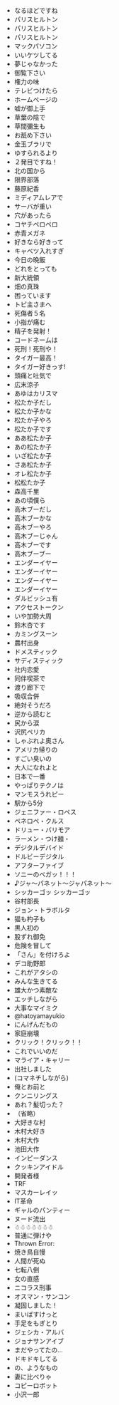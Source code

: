 * なるほどですね
* パリスヒルトン
* パリスヒルトン
* パリスヒルトン
* マックパソコン
* いいケツしてる
* 夢じゃなかった
* 御覧下さい
* 権力の味
* テレビつけたら
* ホームページの
* 嘘が御上手
* 草葉の陰で
* 草間彌生も
* お舐め下さい
* 金玉ブラリで
* ゆすられるより
* ２発目ですね！
* 北の国から
* 限界部落
* 藤原紀香
* ミディアムレアで
* サーバが重い
* 穴があったら
* コヤチペロペロ
* 赤青メガネ
* 好きなら好きって
* キャベツ入れすぎ
* 今日の晩飯
* どれをとっても
* 新大統領
* 畑の真珠
* 困っています
* トピ主さまへ
* 死傷者５名
* 小指が痛む
* 精子を発射！
* コードネームは
* 死刑！死刑や！
* タイガー最高！
* タイガー好きっす!
* 頭痛と吐気で
* 広末涼子
* あゆはカリスマ
* 松たか子だし
* 松たか子かな
* 松たか子やろ
* 松たか子です
* ああ松たか子
* あの松たか子
* いざ松たか子
* さあ松たか子
* オレ松たか子
* 松松たか子
* 森高千里
* あの頃僕ら
* 高木ブーだし
* 高木ブーかな
* 高木ブーやろ
* 高木ブーじゃん
* 高木ブーです
* 高木ブーブー
* エンダーイヤー
* エンダーイヤー
* エンダーイヤー
* エンダーイヤー
* ダルビッシュ有
* アクセストークン
* いや加勢大周
* 鈴木杏です
* カミングスーン
* 農村出身
* ドメスティック
* サディスティック
* 社内恋愛
* 同伴喫茶で
* 渡り廊下で
* 吸収合併
* 絶対そうだろ
* 逆から読むと
* 尻から涙
* 沢尻ペリカ
* しゃぶれよ奥さん
* アメリカ帰りの
* すごい臭いの
* 大人になれよと
* 日本で一番
* やっぱりテクノは
* マンモスうれピー
* 駅から5分
* ジェニファー・ロペス
* ペネロペ・クルス
* ドリュー・バリモア
* ラーメン・つけ麺・
* デジタルデバイド
* ドルビーデジタル
* アフターファイブ
* ソニーのベガッ！！！
* ♪ジャ～パネット～ジャパネット～
* シッカーゴッ シッカーゴッ
* 谷村部長
* ジョン・トラボルタ
* 猫も杓子も
* 黒人初の
* 股ずれ御免
* 危険を冒して
* 「さん」を付けろよ
* デコ助野郎
* これがアタシの
* みんな生きてる
* 雄大かつ素敵な
* エッチしながら
* 大事なマイミク
* @hatoyamayukio
* にんげんだもの
* 家庭崩壊
* クリック！クリック！！
* これでいいのだ
* マライア・キャリー
* 出社しました
* (コマネチしながら)
* 俺とお前と
* クンニリングス
* あれ？髪切った？
* （省略）
* 大好きな村
* 木村大好き
* 木村大作
* 池田大作
* インピーダンス
* クッキンアイドル
* 開発者様
* TRF
* マスカーレイッ
* IT革命
* ギャルのパンティー
* ヌード流出
* ☃☃☃☃☃☃☃
* 普通に弾けや
* Thrown Error:
* 焼き鳥自慢
* 人間が死ぬ
* 七転八倒
* 女の直感
* ニコラス刑事
* オスマン・サンコン
* 凝固しました！
* まいばすけっと
* 手足をもぎとり
* ジェシカ・アルバ
* ジョナサンアイブ
* まだやってたの…
* ドキドキしてる
* の、ようなもの
* 妻に比べりゃ
* コピーロボット
* 小沢一郎

